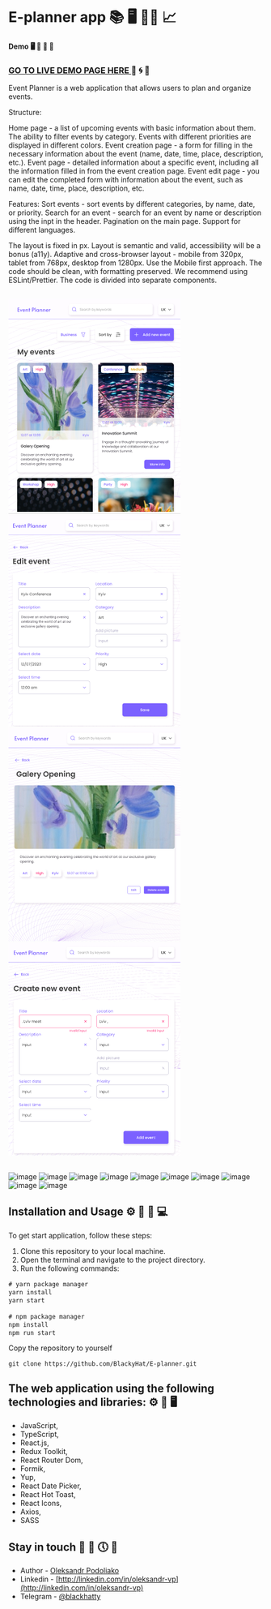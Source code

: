 # E-planner app 📚 🖥️ 👨‍💻 📈

#### Demo 🖥️ 🚀 📅 🏦

### [GO TO LIVE DEMO PAGE HERE ](https://main--taupe-cascaron-c70994.netlify.app) 👀 🌀 📙

Event Planner is a web application that allows users to plan and organize events.

Structure:

Home page - a list of upcoming events with basic information about them. The ability to filter events by category. Events with different priorities are displayed in different colors.
Event creation page - a form for filling in the necessary information about the event (name, date, time, place, description, etc.).
Event page - detailed information about a specific event, including all the information filled in from the event creation page.
Event edit page - you can edit the completed form with information about the event, such as name, date, time, place, description, etc.

Features:
Sort events - sort events by different categories, by name, date, or priority.
Search for an event - search for an event by name or description using the inpt in the header.
Pagination on the main page.
Support for different languages.

The layout is fixed in px.
Layout is semantic and valid, accessibility will be a bonus (a11y).
Adaptive and cross-browser layout - mobile from 320px, tablet from 768px, desktop from 1280px.
Use the Mobile first approach.
The code should be clean, with formatting preserved. We recommend using ESLint/Prettier.
The code is divided into separate components.

##

![Main page ](assets/11.png) ![Edit page ](assets/22.png)
![Event page ](assets/33.png) ![Create page ](assets/44.png)

##

![image](https://img.shields.io/badge/TypeScript-007ACC?style=for-the-badge&logo=typescript&logoColor=white)
![image](https://img.shields.io/badge/JavaScript-323330?style=for-the-badge&logo=javascript&logoColor=F7DF1E)
![image](https://img.shields.io/badge/React-20232A?style=for-the-badge&logo=react&logoColor=61DAFB)
![image](https://img.shields.io/badge/React_Router-CA4245?style=for-the-badge&logo=react-router&logoColor=white)
![image](https://img.shields.io/badge/Redux-593D88?style=for-the-badge&logo=redux&logoColor=whiteLHere)
![image](https://img.shields.io/badge/Vite-B73BFE?style=for-the-badge&logo=vite&logoColor=FFD62E)
![image](https://img.shields.io/badge/MongoDB-4EA94B?style=for-the-badge&logo=mongodb&logoColor=white)
![image](https://img.shields.io/badge/Node%20js-339933?style=for-the-badge&logo=nodedotjs&logoColor=white)
![image](https://img.shields.io/badge/Sass-CC6699?style=for-the-badge&logo=sass&logoColor=white)
![image](https://img.shields.io/badge/VSCode-0078D4?style=for-the-badge&logo=visual%20studio%20code&logoColor=white)

## Installation and Usage ⚙️ 🚀 📅 💻

To get start application, follow these steps:

1.  Clone this repository to your local machine.
2.  Open the terminal and navigate to the project directory.
3.  Run the following commands:

```
# yarn package manager
yarn install
yarn start

# npm package manager
npm install
npm run start
```

Copy the repository to yourself

```shell
git clone https://github.com/BlackyHat/E-planner.git
```

## The web application using the following technologies and libraries: ⚙️ 🚧 🖥️

- JavaScript,
- TypeScript,
- React.js,
- Redux Toolkit,
- React Router Dom,
- Formik,
- Yup,
- React Date Picker,
- React Hot Toast,
- React Icons,
- Axios,
- SASS

## Stay in touch 🤠 💼 🕔 🏁

- Author - [Oleksandr Podoliako](https://github.com/BlackyHat)
- Linkedin - [http://linkedin.com/in/oleksandr-vp](http://linkedin.com/in/oleksandr-vp)
- Telegram - [@blackhatty](https://t.me/blackhatty)

